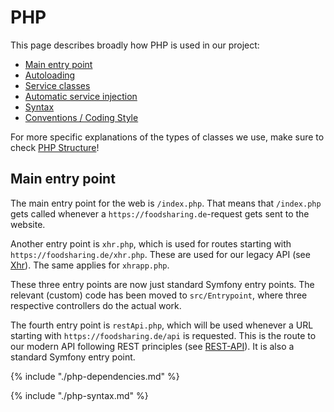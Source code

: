 # PHP

This page describes broadly how PHP is used in our project:

- [Main entry point](#main-entry-point)
- [Autoloading](#autoloading)
- [Service classes](#services)
- [Automatic service injection](#automatic-service-injection)
- [Syntax](#syntax)
- [Conventions / Coding Style](#conventions)

For more specific explanations of the types of classes we use, make sure to check [PHP Structure](#php-structure.md)!

## Main entry point

The main entry point for the web is `/index.php`.
That means that `/index.php` gets called whenever a `https://foodsharing.de`-request gets sent to the website.

Another entry point is `xhr.php`, which is used for routes starting with `https://foodsharing.de/xhr.php`. These are
used for our legacy API (see [Xhr](requests.md#xhr)). The same applies for `xhrapp.php`.

These three entry points are now just standard Symfony entry points.
The relevant (custom) code has been moved to `src/Entrypoint`, where three respective controllers do the actual work.

The fourth entry point is `restApi.php`, which will be used whenever a URL starting with `https://foodsharing.de/api` is
requested. This is the route to our modern API following REST principles (see [REST-API](requests.md#rest-api)).
It is also a standard Symfony entry point.

{% include "./php-dependencies.md" %}

{% include "./php-syntax.md" %}
